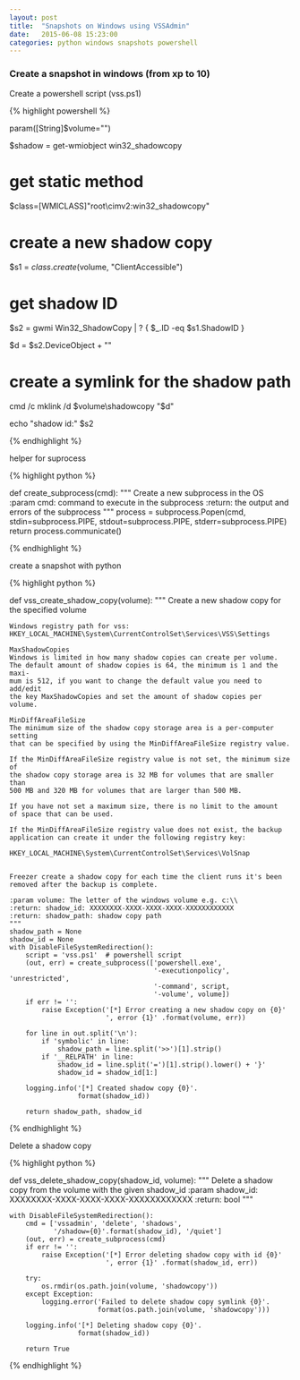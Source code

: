 ```yaml
---
layout: post
title:  "Snapshots on Windows using VSSAdmin"
date:   2015-06-08 15:23:00
categories: python windows snapshots powershell
---
```


### Create a snapshot in windows (from xp to 10)


Create a powershell script (vss.ps1)


{% highlight powershell %}

param([String]$volume="")

$shadow = get-wmiobject win32_shadowcopy

# get static method
$class=[WMICLASS]"root\cimv2:win32_shadowcopy"

# create a new shadow copy
$s1 = $class.create($volume, "ClientAccessible")

# get shadow ID
$s2 = gwmi Win32_ShadowCopy | ? { $_.ID -eq $s1.ShadowID }

$d  = $s2.DeviceObject + "\"

# create a symlink for the shadow path
cmd /c mklink /d $volume\shadowcopy "$d"

echo "shadow id:" $s2

{% endhighlight %}


helper for suprocess

{% highlight python %}

def create_subprocess(cmd):
    """
    Create a new subprocess in the OS
    :param cmd: command to execute in the subprocess
    :return: the output and errors of the subprocess
    """
    process = subprocess.Popen(cmd,
                               stdin=subprocess.PIPE,
                               stdout=subprocess.PIPE,
                               stderr=subprocess.PIPE)
    return process.communicate()

{% endhighlight %}


create a snapshot with python

{% highlight python %}

def vss_create_shadow_copy(volume):
    """
    Create a new shadow copy for the specified volume

    Windows registry path for vss:
    HKEY_LOCAL_MACHINE\System\CurrentControlSet\Services\VSS\Settings

    MaxShadowCopies
    Windows is limited in how many shadow copies can create per volume.
    The default amount of shadow copies is 64, the minimum is 1 and the maxi-
    mum is 512, if you want to change the default value you need to add/edit
    the key MaxShadowCopies and set the amount of shadow copies per volume.

    MinDiffAreaFileSize
    The minimum size of the shadow copy storage area is a per-computer setting
    that can be specified by using the MinDiffAreaFileSize registry value.

    If the MinDiffAreaFileSize registry value is not set, the minimum size of
    the shadow copy storage area is 32 MB for volumes that are smaller than
    500 MB and 320 MB for volumes that are larger than 500 MB.

    If you have not set a maximum size, there is no limit to the amount
    of space that can be used.

    If the MinDiffAreaFileSize registry value does not exist, the backup
    application can create it under the following registry key:

    HKEY_LOCAL_MACHINE\System\CurrentControlSet\Services\VolSnap


    Freezer create a shadow copy for each time the client runs it's been
    removed after the backup is complete.

    :param volume: The letter of the windows volume e.g. c:\\
    :return: shadow_id: XXXXXXXX-XXXX-XXXX-XXXX-XXXXXXXXXXXX
    :return: shadow_path: shadow copy path
    """
    shadow_path = None
    shadow_id = None
    with DisableFileSystemRedirection():
        script = 'vss.ps1'  # powershell script
        (out, err) = create_subprocess(['powershell.exe',
                                        '-executionpolicy', 'unrestricted',
                                        '-command', script,
                                        '-volume', volume])
        if err != '':
            raise Exception('[*] Error creating a new shadow copy on {0}'
                            ', error {1}' .format(volume, err))

        for line in out.split('\n'):
            if 'symbolic' in line:
                shadow_path = line.split('>>')[1].strip()
            if '__RELPATH' in line:
                shadow_id = line.split('=')[1].strip().lower() + '}'
                shadow_id = shadow_id[1:]

        logging.info('[*] Created shadow copy {0}'.
                     format(shadow_id))

        return shadow_path, shadow_id

{% endhighlight %}


Delete a shadow copy

{% highlight python %}

def vss_delete_shadow_copy(shadow_id, volume):
    """
    Delete a shadow copy from the volume with the given shadow_id
    :param shadow_id: XXXXXXXX-XXXX-XXXX-XXXX-XXXXXXXXXXXX
    :return: bool
    """

    with DisableFileSystemRedirection():
        cmd = ['vssadmin', 'delete', 'shadows',
               '/shadow={0}'.format(shadow_id), '/quiet']
        (out, err) = create_subprocess(cmd)
        if err != '':
            raise Exception('[*] Error deleting shadow copy with id {0}'
                            ', error {1}' .format(shadow_id, err))

        try:
            os.rmdir(os.path.join(volume, 'shadowcopy'))
        except Exception:
            logging.error('Failed to delete shadow copy symlink {0}'.
                          format(os.path.join(volume, 'shadowcopy')))

        logging.info('[*] Deleting shadow copy {0}'.
                     format(shadow_id))

        return True

{% endhighlight %}